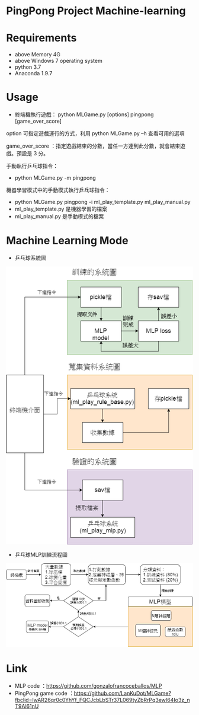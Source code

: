 # PingPong Project Machine-learning

# Requirements
* above Memory 4G
* above Windows 7 operating system
* python 3.7
* Anaconda 1.9.7
# Usage
* 終端機執行遊戲：
python MLGame.py [options] pingpong [game_over_score]

option 可指定遊戲運行的方式，利用 python MLGame.py –h 查看可用的選項

game_over_score ：指定遊戲結束的分數，當任一方達到此分數，就會結束遊戲。預設是 3 分。

手動執行乒乓球指令：
* python MLGame.py -m pingpong

機器學習模式中的手動模式執行乒乓球指令：
* python MLGame.py pingpong -i ml_play_template.py ml_play_manual.py
* ml_play_template.py 是機器學習的檔案
* ml_play_manual.py 是手動模式的檔案

# Machine Learning Mode
* 乒乓球系統圖

![image](https://github.com/BBS86x1023/PingPong-project-management-of-Machine-learning/blob/master/picture/%E7%B3%BB%E7%B5%B1%E5%9C%96.png)

* 乒乓球MLP訓練流程圖

![image](https://github.com/BBS86x1023/PingPong-project-management-of-Machine-learning/blob/master/picture/%E4%B9%92%E4%B9%93%E7%90%83MLP%E8%A8%93%E7%B7%B4%E6%B5%81%E7%A8%8B%E5%9C%96.png)

# Link
* MLP code ：https://github.com/gonzalofrancoceballos/MLP
* PingPong game code ：https://github.com/LanKuDot/MLGame?fbclid=IwAR26qr0c0YhYf_FQCJcbLbSTr37L069tyZbRrPq3ewI64Io3z_nT9Al61nU
